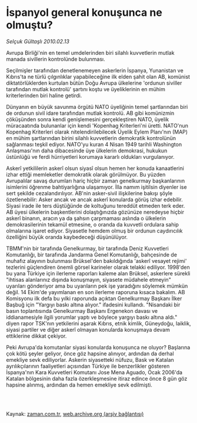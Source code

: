 # İspanyol general konuşunca ne olmuştu?

*Selçuk Gültaşlı 2010.02.13*

<td class="columnist-detail">
<p>Avrupa Birliği'nin en temel umdelerinden biri silahlı kuvvetlerin mutlak manada sivillerin kontrolünde bulunması.</p>
<p>
<div id="haberMetinDiv">
<p>Seçilmişler tarafından denetlenemeyen askerlerin İspanya, Yunanistan ve Kıbrıs'ta ne türlü çılgınlıklar yapabileceğine ilk elden şahit olan AB, komünist diktatörlüklerden kurtulan bütün Doğu Avrupa ülkelerine 'ordunun siviller tarafından mutlak kontrolü' şartını koştu ve üyeliklerinin en mühim kriterlerinden biri haline getirdi.
<p>Dünyanın en büyük savunma örgütü NATO üyeliğinin temel şartlarından biri de ordunun sivil idare tarafından mutlak kontrolü. AB gibi komünizmin çöküşünden sonra kendi genişlemesini gerçekleştiren NATO, üyelik müracaatında bulunanlar için kendi 'Kopenhag Kriterleri'ni üretti. NATO'nun Kopenhag Kriterleri olarak nitelendirilebilecek Üyelik Eylem Planı'nın (MAP) en mühim şartlarından birini silahlı kuvvetlerin demokratik kontrolünün sağlanması teşkil ediyor. NATO'yu kuran 4 Nisan 1949 tarihli Washington Anlaşması'nın daha dibacesinde üye ülkelerin demokrasi, hukukun üstünlüğü ve ferdi hürriyetleri korumaya kararlı oldukları vurgulanıyor.
<p>Askerî yetkililerin askerî olsun siyasî olsun hemen her konuda kanaatlerini izhar ettiği memleketler demokratik olarak görülmüyor. Bu yüzden Avrupalılar savaş durumları hariç hiçbir zaman genelkurmay başkanlarının isimlerini öğrenme bahtiyarlığına ulaşamıyor. İlla namım işitilsin diyenler ise sert şekilde cezalandırılıyor. AB'nin asker-sivil ilişkilerine bakışı şöyle özetlenebilir: Asker ancak ve ancak askerî konularda görüş izhar edebilir. Siyasi irade ile ters düştüğünde de koltuğunu tereddüt etmeden terk eder. AB üyesi ülkelerin başkentlerini dolaştığınızda gözünüze neredeyse hiçbir askerî binanın, aracın ya da şahsın çarpmaması aslında o ülkelerin demokrasilerinin tekamül etmesine, o oranda da kuvvetli ordulara sahip olmalarına işaret ediyor. Siyasetle hemdem olmuş bir ordunun caydırıcılık özelliğini büyük oranda kaybedeceği düşünülüyor.
<p>TBMM'nin bir tarafında Genelkurmay, bir tarafında Deniz Kuvvetleri Komutanlığı, bir tarafında Jandarma Genel Komutanlığı, bahçesinde de muhafız alayının bulunması Brüksel'den bakıldığında 'askerî vesayet rejimi' tezlerini güçlendiren önemli görsel karineler olarak telakki ediliyor. 1998'den bu yana Türkiye için ilerleme raporları kaleme alan Brüksel, askerlere sürekli "ihtisas alanlarınız dışında konuşmayın, siyasete müdahele etmeyin" uyarıları gönderiyor ama bu uyarıların pek işe yaradığını söylemek mümkün değil. 14 Ekim'de yayımlanan en son ilerleme raporuna kısaca bakalım. AB Komisyonu ilk defa bu yılki raporunda açıktan Genelkurmay Başkanı İlker Başbuğ için "Yargıyı baskı altına alıyor." ifadesini kullandı. "Nisandaki bir basın toplantısında Genelkurmay Başkanı Ergenekon davası ve iddianamesiyle ilgili yorumlar yaptı ve böylece yargıyı baskı altına aldı." diyen rapor TSK'nın yetkilerini aşarak Kıbrıs, etnik kimlik, Güneydoğu, laiklik, siyasi partiler ve diğer askerî olmayan konularda konuşmaya devam ettiklerine dikkat çekiyor.
<p>Peki Avrupa'da komutanlar siyasi konularda konuşunca ne oluyor? Başlarına çok kötü şeyler geliyor, önce göz hapsine alınıyor, ardından da derhal emekliye sevk ediliyorlar. Askerin siyasetteki nüfuzu, Bask ve Katalan ayrılıkçılarının faaliyetleri açısından Türkiye ile benzerlikler gösteren İspanya'nın Kara Kuvvetleri Komutanı Jose Mena Aguado, Ocak 2006'da Katalan bölgesinin daha fazla özerkleşmesine itiraz edince önce 8 gün göz hapsine alınmış, ardından da hemen emekliye sevk edilmişti.</p></p></p></p></p></div>
</p>


<p><br>
		 </br></p></td>

Kaynak: [zaman.com.tr](http://zaman.com.tr/yazar.do?yazino=951137), [web.archive.org (arşiv bağlantısı)](http://web.archive.org/web/20111213104927/http://zaman.com.tr/yazar.do?yazino=951137)
